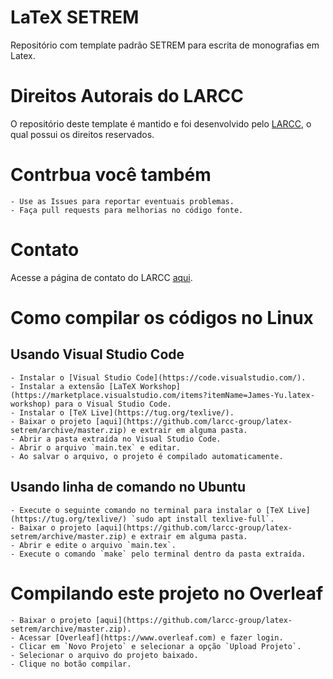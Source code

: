 # LaTeX SETREM

Repositório com template padrão SETREM para escrita de monografias em Latex. 

# Direitos Autorais do LARCC

O repositório deste template é mantido e foi desenvolvido pelo [LARCC](http://larcc.setrem.com.br), o qual possui os direitos reservados.

# Contrbua você também

	- Use as Issues para reportar eventuais problemas.
	- Faça pull requests para melhorias no código fonte. 

# Contato

Acesse a página de contato do LARCC [aqui](http://larcc.setrem.com.br/en/contact/).

# Como compilar os códigos no Linux

## Usando Visual Studio Code

	- Instalar o [Visual Studio Code](https://code.visualstudio.com/).
	- Instalar a extensão [LaTeX Workshop](https://marketplace.visualstudio.com/items?itemName=James-Yu.latex-workshop) para o Visual Studio Code.
	- Instalar o [TeX Live](https://tug.org/texlive/).
	- Baixar o projeto [aqui](https://github.com/larcc-group/latex-setrem/archive/master.zip) e extrair em alguma pasta.
	- Abrir a pasta extraída no Visual Studio Code.
	- Abrir o arquivo `main.tex` e editar.
	- Ao salvar o arquivo, o projeto é compilado automaticamente.

## Usando linha de comando no **Ubuntu**

	- Execute o seguinte comando no terminal para instalar o [TeX Live](https://tug.org/texlive/) `sudo apt install texlive-full`.
	- Baixar o projeto [aqui](https://github.com/larcc-group/latex-setrem/archive/master.zip) e extrair em alguma pasta.
	- Abrir e edite o arquivo `main.tex`.
	- Execute o comando `make` pelo terminal dentro da pasta extraída.

# Compilando este projeto no Overleaf

	- Baixar o projeto [aqui](https://github.com/larcc-group/latex-setrem/archive/master.zip).
	- Acessar [Overleaf](https://www.overleaf.com) e fazer login.
	- Clicar em `Novo Projeto` e selecionar a opção `Upload Projeto`.
	- Selecionar o arquivo do projeto baixado.
	- Clique no botão compilar.
